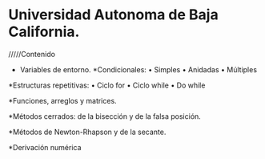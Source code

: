 
# Universidad Autonoma de Baja California. 

/////Contenido

*  Variables de entorno.
*Condicionales:
  •	Simples 
  •	Anidadas 
  •	Múltiples 

*Estructuras repetitivas:
  •	Ciclo for
  •	Ciclo while 
  •	Do while 

*Funciones, arreglos y matrices. 

*Métodos cerrados: de la bisección y de la falsa posición.

*Métodos de Newton-Rhapson y de la secante. 

*Derivación numérica
